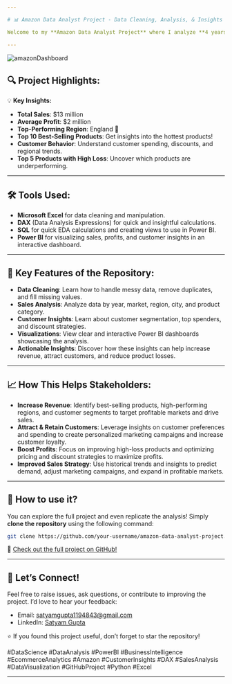 ```yaml
---

# 📊 Amazon Data Analyst Project - Data Cleaning, Analysis, & Insights 🚀

Welcome to my **Amazon Data Analyst Project** where I analyze **4 years of sales and customer data from Amazon (2012-2015)** to uncover key insights that can drive revenue growth, attract more customers, and maximize profits. This project is ideal for **data analysts, business intelligence professionals,** and **data enthusiasts** interested in **e-commerce analytics, customer behavior analysis** and making **data-driven decisions**.

---
```

![amazonDashboard](https://github.com/user-attachments/assets/48694f4f-628e-4ac6-b86d-4d61bf499fde)

## 🔍 **Project Highlights:**

💡 **Key Insights:**
- **Total Sales**: $13 million
- **Average Profit**: $2 million
- **Top-Performing Region**: England 🏴
- **Top 10 Best-Selling Products**: Get insights into the hottest products!
- **Customer Behavior**: Understand customer spending, discounts, and regional trends.
- **Top 5 Products with High Loss**: Uncover which products are underperforming.

---

## 🛠 **Tools Used**:
- **Microsoft Excel** for data cleaning and manipulation.
- **DAX** (Data Analysis Expressions) for quick and insightful calculations.
- **SQL** for quick EDA calculations and creating views to use in Power BI.
- **Power BI** for visualizing sales, profits, and customer insights in an interactive dashboard.

---

## 🚀 **Key Features of the Repository:**
- **Data Cleaning**: Learn how to handle messy data, remove duplicates, and fill missing values.
- **Sales Analysis**: Analyze data by year, market, region, city, and product category.
- **Customer Insights**: Learn about customer segmentation, top spenders, and discount strategies.
- **Visualizations**: View clear and interactive Power BI dashboards showcasing the analysis.
- **Actionable Insights**: Discover how these insights can help increase revenue, attract customers, and reduce product losses.

---

## 📈 **How This Helps Stakeholders**:
- **Increase Revenue**: Identify best-selling products, high-performing regions, and customer segments to target profitable markets and drive sales.
- **Attract & Retain Customers**: Leverage insights on customer preferences and spending to create personalized marketing campaigns and increase customer loyalty.
- **Boost Profits**: Focus on improving high-loss products and optimizing pricing and discount strategies to maximize profits.
- **Improved Sales Strategy**: Use historical trends and insights to predict demand, adjust marketing campaigns, and expand in profitable markets.

---

## 📝 **How to use it?**
You can explore the full project and even replicate the analysis! Simply **clone the repository** using the following command:
```bash
git clone https://github.com/your-username/amazon-data-analyst-project.git
```
🔗 [Check out the full project on GitHub!](https://github.com/Satyam638/amazon-data-analyst-project)

---

## 💬 **Let’s Connect!**
Feel free to raise issues, ask questions, or contribute to improving the project. I’d love to hear your feedback:

- Email: satyamgupta1194843@gmail.com
- LinkedIn: [Satyam Gupta](https://www.linkedin.com/in/satyam-gupta-aa92bb220/)

⭐ If you found this project useful, don’t forget to star the repository!

#DataScience #DataAnalysis #PowerBI #BusinessIntelligence #EcommerceAnalytics #Amazon #CustomerInsights #DAX #SalesAnalysis #DataVisualization #GitHubProject #Python #Excel

--- 
